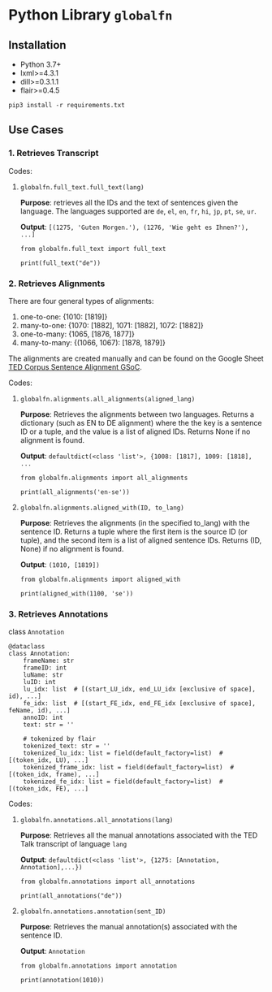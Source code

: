 # Python Library `globalfn`

## Installation
- Python 3.7+
- lxml>=4.3.1
- dill>=0.3.1.1
- flair>=0.4.5
```
pip3 install -r requirements.txt
```

## Use Cases
### 1. Retrieves Transcript
Codes:
1. `globalfn.full_text.full_text(lang)`

    **Purpose**: retrieves all the IDs and the text of sentences given the language. The languages supported are `de`, `el`, `en`, `fr`, `hi`, `jp`, `pt`, `se`, `ur`.

    **Output**: `[(1275, 'Guten Morgen.'), (1276, 'Wie geht es Ihnen?'), ...]`

    ```
    from globalfn.full_text import full_text

    print(full_text("de"))
    ```


### 2. Retrieves Alignments
There are four general types of alignments:
1. one-to-one: {1010: \[1819\]}
2. many-to-one: {1070: \[1882\], 1071: \[1882\], 1072: \[1882\]}
3. one-to-many: {1065, \[1876, 1877\]}
4. many-to-many: {(1066, 1067): \[1878, 1879\]}

The alignments are created manually and can be found on the Google Sheet [TED Corpus Sentence Alignment GSoC](https://docs.google.com/spreadsheets/d/1Hva4w8WdMnU-09n4LxtjGVsC6_fZbuSMfYZwIOXRXaU/edit#gid=0).

Codes:
1. `globalfn.alignments.all_alignments(aligned_lang)`

    **Purpose**: Retrieves the alignments between two languages. Returns a dictionary (such as EN to DE alignment) where the the key is a sentence ID or a tuple, and the value is a list of aligned IDs. Returns None if no alignment is found.

    **Output**: `defaultdict(<class 'list'>, {1008: [1817], 1009: [1818], ...`

    ```
    from globalfn.alignments import all_alignments

    print(all_alignments('en-se'))
    ```


2. `globalfn.alignments.aligned_with(ID, to_lang)`

    **Purpose**: Retrieves the alignments (in the specified to_lang) with the sentence ID. Returns a tuple where the first item is the source ID (or tuple), and the second item is a list of aligned sentence IDs. Returns (ID, None) if no alignment is found.

    **Output**: `(1010, [1819])`
    ```
    from globalfn.alignments import aligned_with

    print(aligned_with(1100, 'se'))
    ```


### 3. Retrieves Annotations
class `Annotation`

```
@dataclass
class Annotation:
    frameName: str
    frameID: int
    luName: str
    luID: int
    lu_idx: list  # [(start_LU_idx, end_LU_idx [exclusive of space], id), ...]
    fe_idx: list  # [(start_FE_idx, end_FE_idx [exclusive of space], feName, id), ...]
    annoID: int
    text: str = ''

    # tokenized by flair
    tokenized_text: str = ''
    tokenized_lu_idx: list = field(default_factory=list)  # [(token_idx, LU), ...]
    tokenized_frame_idx: list = field(default_factory=list)  # [(token_idx, frame), ...]
    tokenized_fe_idx: list = field(default_factory=list)  # [(token_idx, FE), ...]
```

Codes:
1. `globalfn.annotations.all_annotations(lang)`

    **Purpose**: Retrieves all the manual annotations associated with the TED Talk transcript of language `lang`

    **Output**: `defaultdict(<class 'list'>, {1275: [Annotation, Annotation],...})`

    ```
    from globalfn.annotations import all_annotations

    print(all_annotations("de"))
    ```

2. `globalfn.annotations.annotation(sent_ID)`

    **Purpose**: Retrieves the manual annotation(s) associated with the sentence ID.

    **Output**: `Annotation`

    ```
    from globalfn.annotations import annotation

    print(annotation(1010))
    ```
